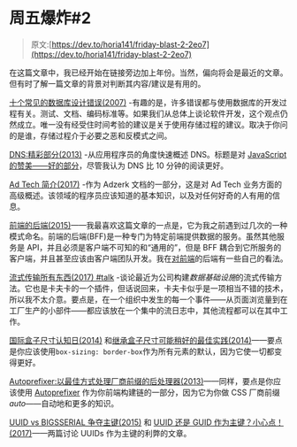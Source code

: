 # 周五爆炸#2

> 原文:[https://dev.to/horia141/friday-blast-2-2eo7](https://dev.to/horia141/friday-blast-2-2eo7)

在这篇文章中，我已经开始在链接旁边加上年份。当然，偏向将会是最近的文章。但有时了解一篇文章的背景对判断其内容/建议是有用的。

[十个常见的数据库设计错误(2007)](https://www.red-gate.com/simple-talk/sql/database-administration/ten-common-database-design-mistakes/) -有趣的是，许多错误都与使用数据库的开发过程有关。测试、文档、编码标准等。如果我们从总体上谈论软件开发，这个观点仍然成立。唯一没有经受住时间考验的建议是关于使用存储过程的建议。取决于你问的是谁，存储过程介于必要之恶和反模式之间。

[DNS:精彩部分(2013)](https://www.petekeen.net/dns-the-good-parts) -从应用程序员的角度快速概述 DNS。标题是对 [JavaScript 的赞美——好的部分](http://shop.oreilly.com/product/9780596517748.do)，尽管我认为 DNS 比 10 分钟的阅读更好。

[Ad Tech 简介(2017)](https://dev.adzerk.com/docs/glossary) -作为 Adzerk 文档的一部分，这是对 Ad Tech 业务方面的高级概述。该领域的程序员应该知道的基本知识，以及对任何好奇的人有用的信息。

[前端的后端(2015)](http://samnewman.io/patterns/architectural/bff/)——我最喜欢这篇文章的一点是，它为我之前遇到过几次的一种模式命名。前端的后端(BFF)是一种专门为特定前端提供数据的服务。虽然其他服务是 API，并且必须是客户端不可知的和“通用的”，但是 BFF 耦合到它所服务的客户端，并且甚至应该由客户端团队开发。我在[对前端](http://horia141.com/on-bffs.html)的后端有一些自己的看法。

[流式传输所有东西(2017) #talk](https://www.youtube.com/watch?v=Hjae0Cw9oew) -谈论最近为公司构建*数据基础设施*的流式传输方法。它也是卡夫卡的一个插件，但话说回来，卡夫卡似乎是一项相当不错的技术，所以我不太介意。要点是，在一个组织中发生的每一个事件——从页面浏览量到在工厂生产的小部件——都应该放在一个集中的流日志中，其他流程都可以在其中工作。

[国际盒子尺寸认知日(2014)](https://css-tricks.com/international-box-sizing-awareness-day/) 和[继承盒子尺寸可能稍好的最佳实践(2014)](https://css-tricks.com/inheriting-box-sizing-probably-slightly-better-best-practice/)——要点是你应该使用`box-sizing: border-box`作为所有元素的默认，因为它使一切都变得更好。

[Autoprefixer:以最佳方式处理厂商前缀的后处理器(2013)](https://css-tricks.com/autoprefixer/)——同样，要点是你应该使用 [Autoprefixer](https://github.com/postcss/autoprefixer) 作为你前端构建链的一部分，因为它为你做 CSS 厂商前缀*auto*——自动地和更多的知识。

[UUID vs BIGSSERIAL 争夺主键(2015)](http://thebuild.com/blog/2015/10/08/uuid-vs-bigserial-for-primary-keys/) 和 [UUID 还是 GUID 作为主键？小心点！(2017)](https://tomharrisonjr.com/uuid-or-guid-as-primary-keys-be-careful-7b2aa3dcb439)——两篇讨论 UUIDs 作为主键的利弊的文章。